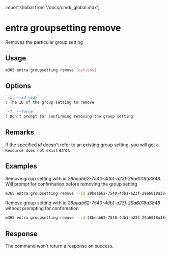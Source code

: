 <!-- DISCLAIMER: All secrets, passwords, and sensitive values in this document are examples only and not real credentials. -->
import Global from '/docs/cmd/_global.mdx';

# entra groupsetting remove

Removes the particular group setting

## Usage

```sh
m365 entra groupsetting remove [options]
```

## Options

```md definition-list
`-i, --id <id>`
: The ID of the group setting to remove

`-f, --force`
: Don't prompt for confirming removing the group setting
```

<Global />

## Remarks

If the specified _id_ doesn't refer to an existing group setting, you will get a `Resource does not exist` error.

## Examples

Remove group setting with id _28beab62-7540-4db1-a23f-29a6018a3848_. Will prompt for confirmation before removing the group setting

```sh
m365 entra groupsetting remove --id 28beab62-7540-4db1-a23f-29a6018a3848
```

Remove group setting with id _28beab62-7540-4db1-a23f-29a6018a3848_ without prompting for confirmation

```sh
m365 entra groupsetting remove --id 28beab62-7540-4db1-a23f-29a6018a3848 --force
```

## Response

The command won't return a response on success.

